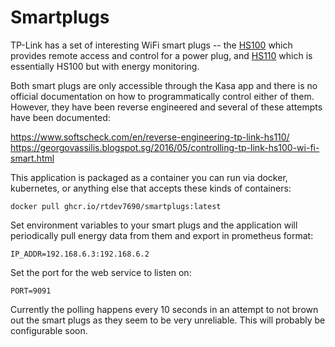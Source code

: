 # Smartplugs

TP-Link has a set of interesting WiFi smart plugs -- the [HS100](http://www.tp-link.com/en/products/details/HS100.html) which provides remote access and control for a power plug, and [HS110](http://www.tp-link.com/en/products/details/cat-5258_HS110.html) which is essentially HS100 but with energy monitoring.

Both smart plugs are only accessible through the Kasa app and there is no official documentation on how to programmatically control either of them. However, they have been reverse engineered and several of these attempts have been documented:

https://www.softscheck.com/en/reverse-engineering-tp-link-hs110/
https://georgovassilis.blogspot.sg/2016/05/controlling-tp-link-hs100-wi-fi-smart.html


This application is packaged as a container you can run via docker, kubernetes, or anything else that accepts these kinds of containers:

`docker pull ghcr.io/rtdev7690/smartplugs:latest`

Set environment variables to your smart plugs and the application will periodically pull energy data from them and export in prometheus format:

`IP_ADDR=192.168.6.3:192.168.6.2`

Set the port for the web service to listen on:

`PORT=9091` 


Currently the polling happens every 10 seconds in an attempt to not brown out the smart plugs as they seem to be very unreliable. This will probably be configurable soon.

